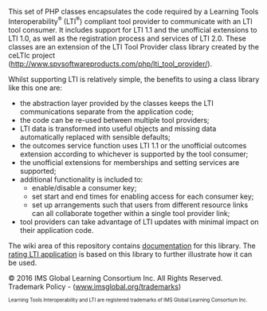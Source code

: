 This set of PHP classes encapsulates the code required by a Learning Tools Interoperability<sup>®</sup> (LTI<sup>®</sup>) compliant tool provider to communicate with an LTI tool consumer.
It includes support for LTI 1.1 and the unofficial extensions to LTI 1.0, as well as the registration process and services of LTI 2.0.
These classes are an extension of the LTI Tool Provider class library created by the ceLTIc project (http://www.spvsoftwareproducts.com/php/lti_tool_provider/).

Whilst supporting LTI is relatively simple, the benefits to using a class library like this one are:
* the abstraction layer provided by the classes keeps the LTI communications separate from the application code;
* the code can be re-used between multiple tool providers;
* LTI data is transformed into useful objects and missing data automatically replaced with sensible defaults;
* the outcomes service function uses LTI 1.1 or the unofficial outcomes extension according to whichever is supported by the tool consumer;
* the unofficial extensions for memberships and setting services are supported;
* additional functionality is included to:
    * enable/disable a consumer key;
    * set start and end times for enabling access for each consumer key;
    * set up arrangements such that users from different resource links can all collaborate together within a single tool provider link;
* tool providers can take advantage of LTI updates with minimal impact on their application code.

The wiki area of this repository contains [documentation](https://github.com/IMSGlobal/LTI-Tool-Provider-Library-PHP/wiki) for this library.  The [rating LTI application](https://github.com/IMSGlobal/LTI-Sample-Tool-Provider-PHP) is based on this library to further illustrate how it can be used.

&copy; 2016 IMS Global Learning Consortium Inc. All Rights Reserved. Trademark Policy - (www.imsglobal.org/trademarks)

<sup><sub>Learning Tools Interoperability and LTI are registered trademarks of IMS Global Learning Consortium Inc.</sub></sup>

